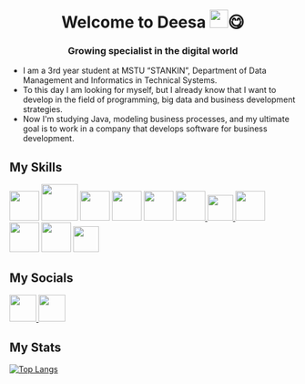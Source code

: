 <h1 align="center">Welcome to Deesa
<img src="https://github.com/blackcater/blackcater/raw/main/images/Hi.gif" height="32"/>😋</h1>
<h3 align="center">Growing specialist in the digital world</h3>

* I am a 3rd year student at MSTU “STANKIN”, Department of Data Management and Informatics in Technical Systems.
* To this day I am looking for myself, but I already know that I want to develop in the field of programming, big data and business development strategies.
* Now I'm studying Java, modeling business processes, and my ultimate goal is to work in a company that develops software for business development.

<h2>My Skills</h2>

<p align="left">
<a> <img src="https://img.icons8.com/?size=64&id=46630&format=png" width=52> </a>
<a> <img src="https://repository-images.githubusercontent.com/400161932/257a8be2-bbf2-4218-a55b-219d819578b2" width=64> </a>
<a> <img src="https://img.icons8.com/?size=80&id=F7REdHlg6KJX&format=png" width=52> </a>
<a> <img src="https://cdn.freebiesupply.com/logos/large/2x/eclipse-11-logo-png-transparent.png" width=52> </a> 
<a> <img src="https://img.icons8.com/?size=48&id=ksMs0PlzI1vG&format=png" width=52> </a>
<a href="https://www.mongodb.com/"> <img src="https://img.icons8.com/?size=64&id=o6OvAxG0nzTH&format=png" width=52> </a> 
<a href="https://mariadb.org/"> <img src="https://img.icons8.com/?size=48&id=DakakaPez2uy&format=png" width=45> </a>
<a> <img src="https://img.icons8.com/?size=64&id=xBKl2pdJg5kk&format=png" width=52> </a>
<a> <img src="https://static-00.iconduck.com/assets.00/github-desktop-icon-2046x2048-r5plljad.png" width=52> </a>
<a> <img src="https://img.icons8.com/?size=64&id=121464&format=png" width=52> </a>
<a> <img src="https://img.icons8.com/?size=48&id=PyrC8m2e1FtU&format=png" width=45> </a>

<h2>My Socials</h2>
<p>
<a href="https://vk.com/d.lecler"> <img src="https://img.icons8.com/?size=48&id=ggovGWI16G39&format=png" width=47> </a>
<a href="https://t.me/Denis_Lecler"> <img src="https://github.com/DLecler/DLecler/assets/162699814/0a44b000-c260-4386-a561-bec73f956318" width=47> </a>
</p>

<h2>My Stats</h2>

[![Top Langs](https://github-readme-stats.vercel.app/api/top-langs/?username=dlecler&title_color=0891b2&text_color=ffffff&bg_color=1c1917)](https://github.com/dlecler/github-readme-stats)


